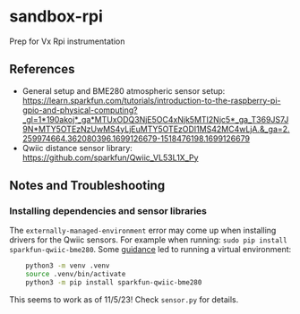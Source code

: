 # sandbox-rpi
Prep for Vx Rpi instrumentation

## References
* General setup and BME280 atmospheric sensor setup: https://learn.sparkfun.com/tutorials/introduction-to-the-raspberry-pi-gpio-and-physical-computing?_gl=1*190akoj*_ga*MTUxODQ3NjE5OC4xNjk5MTI2Njc5*_ga_T369JS7J9N*MTY5OTEzNzUwMS4yLjEuMTY5OTEzODI1MS42MC4wLjA.&_ga=2.259974664.362080396.1699126679-1518476198.1699126679
* Qwiic distance sensor library: https://github.com/sparkfun/Qwiic_VL53L1X_Py


## Notes and Troubleshooting

### Installing dependencies and sensor libraries

The `externally-managed-environment` error may come up when installing drivers for the Qwiic sensors.  For example when running: `sudo pip install sparkfun-qwiic-bme280`.  Some [guidance](https://stackoverflow.com/questions/75602063/pip-install-r-requirements-txt-is-failing-this-environment-is-externally-mana/75696359#75696359) led to running a virtual environment:

```bash
    python3 -m venv .venv
    source .venv/bin/activate
    python3 -m pip install sparkfun-qwiic-bme280
```
This seems to work as of 11/5/23!  Check `sensor.py` for details.